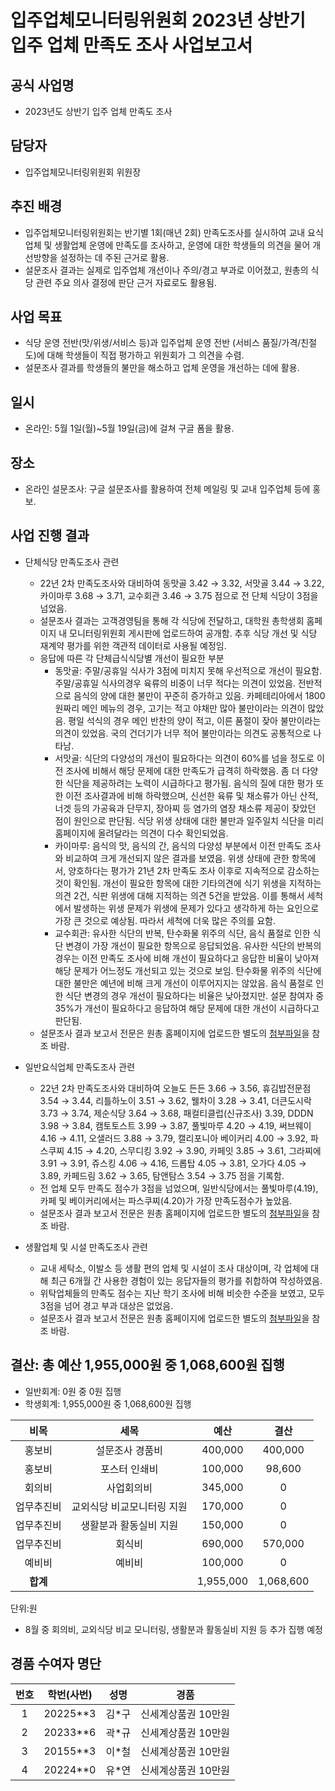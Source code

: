 입주업체모니터링위원회 2023년 상반기 입주 업체 만족도 조사 사업보고서
===

## 공식 사업명
- 2023년도 상반기 입주 업체 만족도 조사 

## 담당자
- 입주업체모니터링위원회 위원장

## 추진 배경
- 입주업체모니터링위원회는 반기별 1회(매년 2회) 만족도조사를 실시하여 교내 요식업체 및 생활업체 운영에 만족도를 조사하고, 운영에 대한 학생들의 의견을 물어 개선방향을 설정하는 데 주된 근거로 활용.
- 설문조사 결과는 실제로 입주업체 개선이나 주의/경고 부과로 이어졌고, 원총의 식당 관련 주요 의사 결정에 판단 근거 자료로도 활용됨.

## 사업 목표
- 식당 운영 전반(맛/위생/서비스 등)과 입주업체 운영 전반 (서비스 품질/가격/친절도)에 대해 학생들이 직접 평가하고 위원회가 그 의견을 수렴.
- 설문조사 결과를 학생들의 불만을 해소하고 업체 운영을 개선하는 데에 활용.

## 일시
- 온라인: 5월 1일(월)~5월 19일(금)에 걸쳐 구글 폼을 활용.

## 장소
- 온라인 설문조사: 구글 설문조사를 활용하여 전체 메일링 및 교내 입주업체 등에 홍보.

## 사업 진행 결과
- 단체식당 만족도조사 관련
  - 22년 2차 만족도조사와 대비하여 동맛골 3.42 → 3.32, 서맛골 3.44 → 3.22, 카이마루 3.68 → 3.71, 교수회관 3.46 → 3.75 점으로 전 단체 식당이 3점을 넘었음.
  - 설문조사 결과는 고객경영팀을 통해 각 식당에 전달하고, 대학원 총학생회 홈페이지 내 모니터링위원회 게시판에 업로드하여 공개함. 추후 식당 개선 및 식당 재계약 평가를 위한 객관적 데이터로 사용될 예정임.
  - 응답에 따른 각 단체급식식당별 개선이 필요한 부분
    - 동맛골: 주말/공휴일 식사가 3점에 미치지 못해 우선적으로 개선이 필요함. 주말/공휴일 식사의경우 육류의 비중이 너무 적다는 의견이 있었음. 전반적으로 음식의 양에 대한 불만이 꾸준히 증가하고 있음. 카페테리아에서 1800원짜리 메인 메뉴의 경우, 고기는 적고 야채만 많아 불만이라는 의견이 많았음. 평일 석식의 경우 메인 반찬의 양이 적고, 이른 품절이 잦아 불만이라는 의견이 있었음. 국의 건더기가 너무 적어 불만이라는 의견도 공통적으로 나타남.
    - 서맛골: 식단의 다양성의 개선이 필요하다는 의견이 60%를 넘을 정도로 이전 조사에 비해서 해당 문제에 대한 만족도가 급격히 하락했음. 좀 더 다양한 식단을 제공하려는 노력이 시급하다고 평가됨. 음식의 질에 대한 평가 또한 이전 조사결과에 비해 하락했으며, 신선한 육류 및 채소류가 아닌 산적, 너겟 등의 가공육과 단무지, 장아찌 등 염가의 염장 채소류 제공이 잦았던 점이 원인으로 판단됨. 식당 위생 상태에 대한 불만과 일주일치 식단을 미리 홈페이지에 올려달라는 의견이 다수 확인되었음.
    - 카이마루: 음식의 맛, 음식의 간, 음식의 다양성 부분에서 이전 만족도 조사와 비교하여 크게 개선되지 않은 결과를 보였음. 위생 상태에 관한 항목에서, 양호하다는 평가가 21년 2차 만족도 조사 이후로 지속적으로 감소하는 것이 확인됨. 개선이 필요한 항목에 대한 기타의견에 식기 위생을 지적하는 의견 2건, 식판 위생에 대해 지적하는 의견 5건을 받았음. 이를 통해서 세척에서 발생하는 위생 문제가 위생에 문제가 있다고 생각하게 하는 요인으로 가장 큰 것으로 예상됨. 따라서 세척에 더욱 많은 주의를 요함.
    - 교수회관: 유사한 식단의 반복, 탄수화물 위주의 식단, 음식 품절로 인한 식단 변경이 가장 개선이 필요한 항목으로 응답되었음. 유사한 식단의 반복의 경우는 이전 만족도 조사에 비해 개선이 필요하다고 응답한 비율이 낮아져 해당 문제가 어느정도 개선되고 있는 것으로 보임. 탄수화물 위주의 식단에 대한 불만은 예년에 비해 크게 개선이 이루어지지는 않았음. 음식 품절로 인한 식단 변경의 경우 개선이 필요하다는 비율은 낮아졌지만. 설문 참여자 중 35%가 개선이 필요하다고 응답하여 해당 문제에 대한 개선이 시급하다고 판단됨.
  - 설문조사 결과 보고서 전문은 원총 홈페이지에 업로드한 별도의 [첨부파일](https://gsa.kaist.ac.kr/rms_notice/224182)을 참조 바람.

- 일반요식업체 만족도조사 관련
  - 22년 2차 만족도조사와 대비하여 오늘도 든든 3.66 → 3.56, 휴김밥전문점 3.54 → 3.44, 리틀하노이 3.51 → 3.62, 웰차이 3.28 → 3.41, 더큰도시락 3.73 → 3.74, 제순식당 3.64 → 3.68, 패컬티클럽(신규조사) 3.39, DDDN 3.98 → 3.84, 캠토토스트 3.99 → 3.87, 풀빛마루 4.20 → 4.19, 써브웨이 4.16 → 4.11, 오샐러드 3.88 → 3.79, 캘리포니아 베이커리 4.00 → 3.92, 파스쿠찌 4.15 → 4.20, 스무디킹 3.92 → 3.90, 카페잇 3.85 → 3.61, 그라찌에 3.91 → 3.91, 쥬스킹 4.06 → 4.16, 드롭탑 4.05 → 3.81, 오가다 4.05 → 3.89, 카페드림 3.62 → 3.65, 탐앤탐스 3.54 → 3.75 점을 기록함.
  - 전 업체 모두 만족도 점수가 3점을 넘었으며, 일반식당에서는 풀빛마루(4.19), 카페 및 베이커리에서는 파스쿠찌(4.20)가 가장 만족도점수가 높았음.
  - 설문조사 결과 보고서 전문은 원총 홈페이지에 업로드한 별도의 [첨부파일](https://gsa.kaist.ac.kr/rms_notice/224182)을 참조 바람.

- 생활업체 및 시설 만족도조사 관련
  - 교내 세탁소, 이발소 등 생활 편의 업체 및 시설이 조사 대상이며, 각 업체에 대해 최근 6개월 간 사용한 경험이 있는 응답자들의 평가를 취합하여 작성하였음.
  - 위탁업체들의 만족도 점수는 지난 학기 조사에 비해 비슷한 수준을 보였고, 모두 3점을 넘어 경고 부과 대상은 없었음.
  - 설문조사 결과 보고서 전문은 원총 홈페이지에 업로드한 별도의 [첨부파일](https://gsa.kaist.ac.kr/rms_notice/224182)을 참조 바람.

## 결산: 총 예산 1,955,000원 중 1,068,600원 집행   
- 일반회계:  0원 중 0원 집행 
- 학생회계:  1,955,000원 중 1,068,600원 집행

|  **비목** |   **세목**   | **예산** | **결산** |
|:----------:|:------------:|:--------:|:--------:|
|홍보비|설문조사 경품비|400,000|400,000|
|홍보비|포스터 인쇄비|100,000|98,600|
|회의비|사업회의비|345,000|0|
|업무추진비|교외식당 비교모니터링 지원|170,000| 0 |
|업무추진비|생활분과 활동실비 지원|150,000| 0 |
|업무추진비|회식비|690,000|570,000|
|예비비|예비비|100,000|0|
|   **합계**  |              |1,955,000|1,068,600|

단위:원
- 8월 중 회의비, 교외식당 비교 모니터링, 생활분과 활동실비 지원 등 추가 집행 예정

## 경품 수여자 명단

| 번호 | 학번(사번)                | 성명   | 경품         |
|:----:|:-----------------------:|:------:|:------------:|
| 1  | 20225**3 | 김*구 | 신세계상품권 10만원 |
| 2  | 20233**6 | 곽*규 | 신세계상품권 10만원 |
| 3  | 20155**3 | 이*철 | 신세계상품권 10만원 |
| 4  | 20224**0 | 유*연 | 신세계상품권 10만원 |
